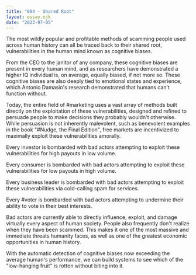 ```yaml
---
title: "004 - Shared Root"
layout: essay.njk
date: "2023-07-05"
---
```


The most wildly popular and profitable methods of scamming people used across human history can all be traced back to their shared root, vulnerabilities in the human mind known as cognitive biases.

From the CEO to the janitor of any company, these cognitive biases are present in every human mind, and as researchers have demonstrated a higher IQ individual is, on average, equally biased, if not more so. These cognitive biases are also deeply tied to emotional states and experience, which Antonio Damasio's research demonstrated that humans can't function without.

Today, the entire field of #marketing uses a vast array of methods built directly on the exploitation of these vulnerabilities, designed and refined to persuade people to make decisions they probably wouldn't otherwise. While persuasion is not inherently malevolent, such as benevolent examples in the book "#Nudge, the Final Edition", free markets are incentivized to maximally exploit these vulnerabilities amorally.

Every investor is bombarded with bad actors attempting to exploit these vulnerabilities for high payouts in low volume.

Every consumer is bombarded with bad actors attempting to exploit these vulnerabilities for low payouts in high volume.

Every business leader is bombarded with bad actors attempting to exploit these vulnerabilities via cold-calling spam for services.

Every #voter is bombarded with bad actors attempting to undermine their ability to vote in their best interests.

Bad actors are currently able to directly influence, exploit, and damage virtually every aspect of human society. People also frequently don't realize when they have been scammed. This makes it one of the most massive and immediate threats humanity faces, as well as one of the greatest economic opportunities in human history.

With the automatic detection of cognitive biases now exceeding the average human's performance, we can build systems to see which of the "low-hanging fruit" is rotten without biting into it.